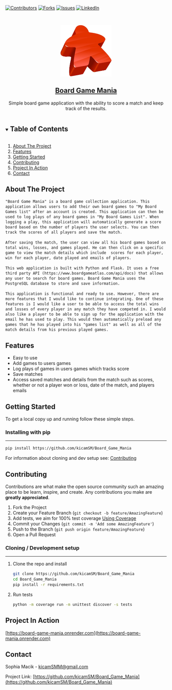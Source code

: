
<!-- PROJECT SHIELDS -->
<!--
*** I'm using markdown "reference style" links for readability.
*** Reference links are enclosed in brackets [ ] instead of parentheses ( ).
*** See the bottom of this document for the declaration of the reference variables
*** for contributors-url, forks-url, etc. This is an optional, concise syntax you may use.
*** https://www.markdownguide.org/basic-syntax/#reference-style-links
-->
[![Contributors][contributors-shield]][contributors-url]
[![Forks][forks-shield]][forks-url]
[![Issues][issues-shield]][issues-url]
[![LinkedIn][linkedin-shield]][linkedin-url]



<!-- PROJECT LOGO -->
<br />
<p align="center">
  <a href="https://github.com/kajuberdut/augustine">
    <img src="https://raw.githubusercontent.com/kicamSM/Board_Game_Mania/master/static/Meeple_Image.png" alt="meeple icon" width="160" height="160">
  </a>

  <h2 align="center" style="text-decoration: underline;">Board Game Mania</h2>

  <p align="center">
    Simple board game application with the ability to score a match and keep track of the results.
  </p>
</p>



<!-- TABLE OF CONTENTS -->
<details open="open">
  <summary><h2 style="display: inline-block">Table of Contents</h2></summary>
  <ol>
    <li><a href="#about-the-project">About The Project</a></li>
    <li><a href="#features">Features</a></li>
    <li><a href="#getting-started">Getting Started</a></li>
    <li><a href="#contributing">Contributing</a></li>
    <li><a href="#project-in-action">Project In Action</a></li>
    <li><a href="#contact">Contact</a></li>
  </ol>
</details>



<!-- ABOUT THE PROJECT -->
## About The Project

    "Board Game Mania" is a board game collection application. This application allows users to add their own board games to "My Board  Games list" after an account is created. This application can then be used to log plays of any board games in "My Board Games List". When logging a play, this application will automatically generate a score board based on the number of players the user selects. You can then track the scores of all players and save the match. 

    After saving the match, the user can view all his board games based on total wins, losses, and games played. He can then click on a specific game to view the match details which include  scores for each player, win for each player, date played and emails of players.

    This web application is built with Python and Flask. It uses a free third party API (https://www.boardgameatlas.com/api/docs) that allows any user to search for board games. Board Game Mania uses the PostgreSQL database to store and save information.

    This application is functional and ready to use. However, there are more features that I would like to continue integrating. One of these features is I would like a user to be able to access the total wins and losses of every player in any match they have competed in. I would also like a player to be able to sign up for the application with the email he has used to play. This would then automatically preload any games that he has played into his "games list" as well as all of the match details from his previous played games.


## Features 
* Easy to use
* Add games to users games 
* Log plays of games in users games which tracks score
* Save matches 
* Access saved matches and details from the match such as scores, whether or not a player won or loss, date of the match, and players emails



<!-- GETTING STARTED -->
## Getting Started


To get a local copy up and running follow these simple steps.

### Installing with pip
***

  ```sh
  pip install https://github.com/kicamSM/Board_Game_Mania
  ```

For information about cloning and dev setup see: [Contributing](#Contributing)

<!-- CONTRIBUTING -->
## Contributing


Contributions are what make the open source community such an amazing place to be learn, inspire, and create. Any contributions you make are **greatly appreciated**.

1. Fork the Project
2. Create your Feature Branch (`git checkout -b feature/AmazingFeature`)
3. Add tests, we aim for 100% test coverage [Using Coverage](https://coverage.readthedocs.io/en/coverage-5.3.1/#using-coverage-py)
4. Commit your Changes (`git commit -m 'Add some AmazingFeature'`)
5. Push to the Branch (`git push origin feature/AmazingFeature`)
6. Open a Pull Request

### Cloning / Development setup
***
1. Clone the repo and install
    ```sh
    git clone https://github.com/kicamSM/Board_Game_Mania
    cd Board_Game_Mania
    pip install -r requirements.txt
    ```
2. Run tests
    ```sh
    python -m coverage run -m unittest discover -s tests
    ```

## Project In Action 

[https://board-game-mania.onrender.com](https://board-game-mania.onrender.com)

<!-- CONTACT -->
## Contact


Sophia Macik - kicamSMM@gmail.com

Project Link: [https://github.com/kicamSM/Board_Game_Mania](https://github.com/kicamSM/Board_Game_Mania)




<!-- MARKDOWN LINKS & IMAGES -->
<!-- https://www.markdownguide.org/basic-syntax/#reference-style-links -->
[contributors-shield]: https://img.shields.io/github/contributors/kicamSM/Board_Game_Mania?style=for-the-badge
[contributors-url]: https://github.com/kicamSM/Board_Game_Mania/graphs/contributors
[forks-shield]: https://img.shields.io/github/forks/kicamSM/Board_Game_Mania?style=for-the-badge
[forks-url]: https://github.com/kicamSM/Board_Game_Mania/forks
[issues-shield]: https://img.shields.io/github/issues/kicamSM/Board_Game_Mania?style=for-the-badge
[issues-url]: https://github.com/kicamSM/Board_Game_Mania/issues
[linkedin-shield]: https://img.shields.io/badge/-LinkedIn-black.svg?style=for-the-badge&logo=linkedin&colorB=555
[linkedin-url]: https://www.linkedin.com/in/sophiamacik/